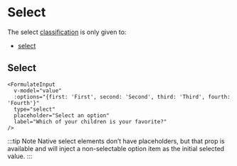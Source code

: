 # Select

The select [classification](/inputs/) is only given to:

- [select](#select)

## Select

```vue
<FormulateInput
  v-model="value"
  :options="{first: 'First', second: 'Second', third: 'Third', fourth: 'Fourth'}"
  type="select"
  placeholder="Select an option"
  label="Which of your children is your favorite?"
/>
```

<demo-input-select />

:::tip Note
Native select elements don’t have placeholders, but that prop is available
and will inject a non-selectable option item as the initial selected value.
:::
